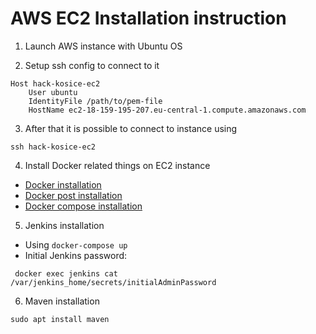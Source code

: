 # AWS EC2 Installation instruction

1. Launch AWS instance with Ubuntu OS

2. Setup ssh config to connect to it

```
Host hack-kosice-ec2
    User ubuntu
    IdentityFile /path/to/pem-file
    HostName ec2-18-159-195-207.eu-central-1.compute.amazonaws.com
```

3. After that it is possible to connect to instance using

```
ssh hack-kosice-ec2
```

4. Install Docker related things on EC2 instance
 - [Docker installation](https://docs.docker.com/engine/install/ubuntu/#install-using-the-repository)
 - [Docker post installation](https://docs.docker.com/engine/install/linux-postinstall/#:~:text=The%20Docker%20daemon%20binds%20to,runs%20as%20the%20root%20user.&text=When%20the%20Docker%20daemon%20starts,members%20of%20the%20docker%20group.)
 - [Docker compose installation](https://docs.docker.com/compose/install/)

5. Jenkins installation
 - Using `docker-compose up`
 - Initial Jenkins password:
```
 docker exec jenkins cat /var/jenkins_home/secrets/initialAdminPassword
``` 

6. Maven installation 
```
sudo apt install maven
```
